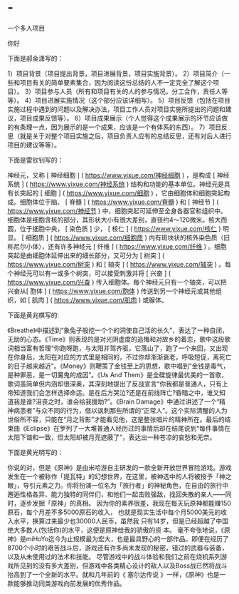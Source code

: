 # -
一个多人项目

你好


下面是郝金潇写的：

1）项目背景（项目提出背景，项目进展背景，项目实施背景）。
2）项目简介（一些和项目有关的简单要素集合，因为阅读这份总结的人不一定完全了解这个项目）。
3）项目参与人员（所有和项目有关的人的参与情况，分工合作，责任人等等）。
4）项目进展实施情况（这个部分应该详细写）。
5）项目反馈（包括在项目实施过程中遇到的问题以及解决办法，项目工作人员对项目实施所提出的问题和建议，项目成果反馈等）。
6）项目成果展示（个人觉得这个成果展示的环节应该做的有条理一点，因为展示的是一个成果，应该是一个有体系的东西）。
7）项目反思（就是关于对整个项目实施之后，项目负责人应有的总结反思，还有对后人进行项目的建议等等）。

下面是雷钦钊写的：

 神经元，又称 [ 神经细胞 ] ( https://www.yixue.com/神经细胞 ) ，是构成 [ 神经系统 ] ( https://www.yixue.com/神经系统 ) 结构和功能的基本单位。神经元是具有长突起的 [ 细胞 ] ( https://www.yixue.com/细胞 ) ，它由细胞体和细胞突起构成。细胞体位于脑、 [ 脊髓 ] ( https://www.yixue.com/脊髓 ) 和 [ 神经节 ] ( https://www.yixue.com/神经节 ) 中，细胞突起可延伸至全身各器官和组织中。细胞体是细胞含核的部分，其形状大小有很大差别，直径约4～120微米。核大而圆，位于细胞中央， [ 染色质 ] 少，   [ 核仁 ] ( https://www.yixue.com/核仁 ) 明显。 [ 细胞质 ] ( https://www.yixue.com/细胞质 ) 内有斑块状的核外染色质（旧称尼尔小体），还有许多神经元 [ 纤维 ] ( https://www.yixue.com/纤维 ) 。细胞突起是由细胞体延伸出来的细长部分，又可分为 [ 树突 ] ( https://www.yixue.com/树突 ) 和 [ 轴突 ] ( https://www.yixue.com/轴突 ) 。每个神经元可以有一或多个树突，可以接受刺激并将 [ 兴奋 ] ( https://www.yixue.com/兴奋 ) 传入细胞体。每个神经元只有一个轴突，可以把兴奋从[ 胞体 ] ( https://www.yixue.com/胞体 ) 传送到另一个神经元或其他组织，如 [ 肌肉 ] ( https://www.yixue.com/肌肉 ) 或腺体。　　

下面是黄兆棋写的:

《Breathe》中描述到“象兔子般挖一个个的洞使自己活的长久”，表达了一种自闭，无助的心态。《Time》则表现的是对光阴虚度的追悔和对故乡的着恋，歌中这段歌词相当富有哲理“你跑呀跑，与太阳并驾齐驱，它落山了，跑了一个来回，又出现在你身后，太阳在对应的方式里是相同的，不过你却渐渐衰老，呼吸短促，离死亡的日子越来越近”。《Money》则鞭策了金钱至上的思想，歌中唱到“金钱是毒气，是种罪恶，是一切魔鬼的成因”。《Us And Them》是全碟旋律最优美的一首歌，歌词虽简单但内涵却很深奥，其深刻地提出了反战宣言“你我都是普通人，只有上帝知道我们会怎样选择命运。是在后方哭泣?还是在前线阵亡?昏暗之中，谁又知道我是谁?沮丧之时，谁会给我援助?”。《Brain Damage》中通过讲述了一个“精神病患者”与众不同的行为，借以讽刺那些所谓的“正常人”。这个实际清醒的人为世俗所不容，只能在“月之背影”才能看见他，这是整张唱片的精神所在。最后的结束曲《Eclipse》在罗列了一大堆普通人经历过的事情后却在结尾说到“每件事情在太阳下谐和一致，但太阳却被月亮遮蔽了”，表达出一种苍凉的哀愁和无奈。

下面是黄光明写的：

你说的对，但是《原神》是由米哈游自主研发的一款全新开放世界冒险游戏。游戏发生在一个被称作「提瓦特」的幻想世界，在这里，被神选中的人将被授予「神之眼」，导引元素之力。你将扮演一位名为「旅行者」的神秘角色，在自由的旅行中邂逅性格各异、能力独特的同伴们，和他们一起击败强敌，找回失散的亲人——同时，逐步发掘「原神」的真相。
因为你的素养很差，我现在每天玩原神都能赚150原石，每个月差不多5000原石的收入， 也就是现实生活中每个月5000美元的收入水平，换算过来最少也30000人民币，虽然我 只有14岁，但是已经超越了中国绝大多数人(包括你)的水平，这便是原神给我的骄傲的资 本。
毫不夸张地说，《原神》是miHoYo迄今为止规模最为宏大，也是最具野心的一部作品。即便在经历了8700个小时的艰苦战斗后，游戏还有许多尚未发现的秘密，错过的武器与装备，以及从未使用过的法术和技能。
尽管游戏中的战斗体验和我们之前在烧机系列游戏所见到的没有多大差别，但游戏中各类精心设计的敌人以及Boss战已然将战斗抬高到了一个全新的水平。就和几年前的《 塞尔达传说 》一样，《原神》也是一款能够推动同类游戏向前发展的优秀作品。
